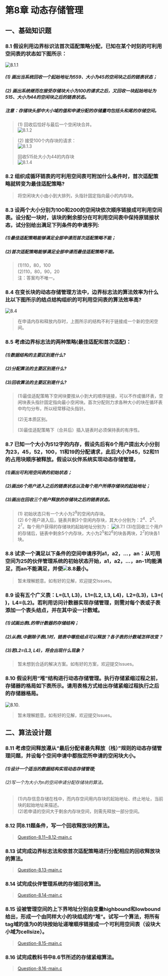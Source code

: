 # 第8章 动态存储管理

## 一、基础知识题

### 8.1 假设利用边界标识法首次适配策略分配，已知在某个时刻的可利用空间表的状态如下图所示：

![8.1.1](_v_images/20181129123124825_7732.png)

##### (1) 画出当系统回收一个起始地址为559、大小为45的空闲块之后的链表状态；
##### (2) 画出系统继而在接受存储块大小为100的请求之后，又回收一块起始地址为515、大小为44的空闲块之后的链表状态。
##### 注意：存储块头部中大小域的值和申请分配的存储量均包括头和尾的存储空间。

> (1) 回收后恰好与最后一个空闲块合并。    
> ![8.1.2](_v_images/20181129123217286_32272.png)

> (2) 接受100个内存块的请求：    
> ![8.1.3](_v_images/20181129123256200_21730.png)
>    
> 回收515处大小为44的内存块    
> ![8.1.4](_v_images/20181129123324276_12069.png)

### 8.2 组织成循环链表的可利用空间表可附加什么条件时，首次适配策略就转变为最佳适配策略?

> 将空闲块大小由小到大排列，头指针固定指向最小的内存块。

### 8.3 设两个大小分别为100和200的空闲块依次顺序链接成可利用空间表。设分配一块时，该块的剩余部分在可利用空间表中保持原链接状态，试分别给出满足下列条件的申请序列:
##### (1)最佳适配策略能够满足全部申请而首次适配策略不能；
##### (2)首次适配策略能够满足全部申请而最佳适配策略不能。

> (1)110，80，100    
> (2)110，80，90，20    
> 注：答案均不唯一。    

### 8.4 在变长块的动态存储管理方法中，边界标志法的算法效率为什么比以下图所示的结点结构组织的可利用空间表的算法效率高?

![8.4](_v_images/20181129123528042_32354.png)

> 在申请内存和释放内存时，上图所示的结构不利于链接成一个新的空闲空间。

### 8.5 考虑边界标志法的两种策略(最佳适配和首次适配)：
##### (1)数据结构的主要区别是什么?
##### (2)分配算法的主要区别是什么?
##### (3)回收算法的主要区别是什么?

> (1)最佳适配策略下空闲块要按从小到大的顺序链接，可以不作成循环表，空闲块表头指针固定指向最小空闲块。首次分配则力求各种大小的块在循环表中均匀分布，所以经常移动头指针。    
> 
> (2)无本质区别。    
> 
> (3)最佳适配策略下（合并后）插入链表时必须保持表的有序性。    

### 8.7 已知一个大小为512字的内存，假设先后有6个用户提出大小分别为23，45，52，100，11和19的分配请求，此后大小为45，52和11的占用块顺序被释放。假设以伙伴系统实现动态存储管理，
##### (1)画出可利用空间表的初始状态；
##### (2)画出6个用户进入之后的链表状态以及每个用户所得存储块的起始地址；
##### (3)画出在回收三个用户释放的存储块之后的链表状态。

> (1) 初始状态只有一个大小为2<sup>9</sup>的空闲内存块。    
> (2) 6个用户进入后，链表共剩3个空闲内存块，其大小分别为：2<sup>4</sup>、2<sup>5</sup>、2<sup>7</sup>。每个用户获得的存储块的起始地址分别为：
> ![8.7.1](_v_images/20181129123848494_4254.png)
> (3)在回收三个用户的存储后，链表中剩余5个内存块，大小为2<sup>5</sup>和2<sup>6</sup>的块各两块，2<sup>7</sup>的块各1块。    

### 8.8 试求一个满足以下条件的空间申请序列a1，a2，…，an：从可用空间为25的伙伴管理系统的初始状态开始，a1，a2，…，an-1均能满足，而an不能满足，并使![8.8](_v_images/20181129123952447_8994.png)最小。

> 暂未理解题意。如有好的见解，欢迎提交Issues。

### 8.9 设有五个广义表：L=(L1, L3)，L1=(L2, L3, L4)，L2=(L3)，L3=( )，L4=(L2)。若利用访问计数器实现存储管理，则需对每个表或子表添加一个表头结点，并在其中设一计数域。
##### (1)试画出表L的带计数器的存储结构；
##### (2)从表L中删除子表L1时，链表中哪些结点可以释放？各子表的计数域怎样改变？
##### (3)若L2=(L3, L4)，将会出现什么现象？

> 暂未想到合适的解决方案。如有好的方案，欢迎提交Issues。

### 8.10 假设利用“堆”结构进行动态存储管理。执行存储紧缩过程之前，存储器的格局如下表所示。请用表格方式给出存储紧缩过程执行之后的存储器格局。

![8.10](_v_images/20181129124050231_20510.png).

> 暂未理解题意。如有好的见解，欢迎提交Issues。

## 二、算法设计题

### 8.11 考虑空间释放遵从“最后分配者最先释放（栈）”规则的动态存储管理问题，并设每个空间申请中都指定所申请的空闲块大小。
##### (1)设计一个适当的数据结构实现动态存储管理;
###### (2)写一个为大小为n的空间申请分配存储块的算法。

> (1)内存信息存储在栈中，而内存空间用内存块的起始地址、终止地址，当前块的起始地址来描述。    
> (2)若申请的空间大于剩余内存块空间，则需先释放一部分空间。    

### 8.12 同8.11题条件，写一个回收释放块的算法。

> [Question-8.11~8.12-main.c](习题test文档-08/Question-8.11~8.12-main.c)

### 8.13 试完成边界标志法和依首次适配策略进行分配相应的回收释放块的算法。

> [Question-8.13-main.c](习题test文档-08/Question-8.13-main.c)

### 8.14 试完成伙伴管理系统的存储回收算法。

> [Question-8.14-main.c](习题test文档-08/Question-8.14-main.c)

### 8.15 设被管理空间的上下界地址分别由变量highbound和lowbound给出，形成一个由同样大小的块组成的“堆”。试写一个算法，将所有tag域的值为0的块按始址递增顺序链接成一个可利用空间表（设块大小域为cellsize）。

> [Question-8.15-main.c](习题test文档-08/Question-8.15-main.c)

### 8.16 试完成教科书中8.6节所述的存储紧缩算法。

> [Question-8.16-main.c](习题test文档-08/Question-8.16-main.c)




















